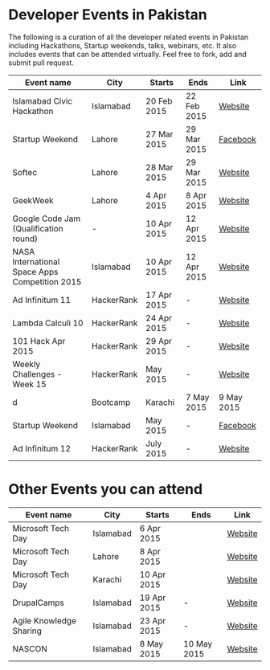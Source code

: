 # Developer Events in Pakistan
The following is a curation of all the developer related events in Pakistan including Hackathons, Startup weekends, talks, webinars, etc. It also includes events that can be attended virtually. Feel free to fork, add and submit pull request. 

|Event name   |City  |Starts   |Ends   |Link   |
|---|---|---|---|---|
|Islamabad Civic Hackathon   |Islamabad   | 20 Feb 2015  | 22 Feb 2015   | [Website](http://codeforpakistan.org/event/isbhacks/)  |
|Startup Weekend   |Lahore   | 27 Mar 2015  | 29 Mar 2015  | [Facebook](https://www.facebook.com/startupweekendlahore)  |
|Softec   |Lahore   | 28 Mar 2015  | 29 Mar 2015  | [Website](http://www.softecnu.org)  |
|GeekWeek   |Lahore   | 4 Apr 2015  |  8 Apr 2015 | [Website](http://g33kweek.com)   |
|Google Code Jam (Qualification round)  |-   | 10 Apr 2015  |  12 Apr 2015 | [Website](https://code.google.com/codejam/schedule.html)   |
|NASA International Space Apps Competition 2015   |Islamabad   | 10 Apr 2015  |12 Apr 2015   | [Website](https://2015.spaceappschallenge.org)   |
|Ad Infinitum 11   |HackerRank   | 17 Apr 2015  |  - | [Website](https://www.hackerrank.com/contests)   |
|Lambda Calculi 10   |HackerRank   | 24 Apr 2015  |  - | [Website](https://www.hackerrank.com/contests)   |
|101 Hack Apr 2015   |HackerRank   | 29 Apr 2015  |  - | [Website](https://www.hackerrank.com/contests)   |
|Weekly Challenges - Week 15   |HackerRank   | May 2015  |  - | [Website](https://www.hackerrank.com/contests)   |
|d|Bootcamp   |Karachi   | 7 May 2015  |  9 May 2015 | [Website](http://karachi.dbootcamp.org)   |
|Startup Weekend   |Islamabad   | May 2015  |  - |[Facebook](https://www.facebook.com/ISLsw)   |
|Ad Infinitum 12   |HackerRank   | July 2015  |  - | [Website](https://www.hackerrank.com/contests)   |

# Other Events you can attend

|Event name   |City  |Starts   |Ends   |Link   |
|---|---|---|---|---|
|Microsoft Tech Day   |Islamabad   | 6 Apr 2015  |   | [Website](http://blogs.msdn.com/b/pakistan/archive/2015/03/27/tech-day-2015.aspx)   |
|Microsoft Tech Day   |Lahore   | 8 Apr 2015  |   | [Website](http://blogs.msdn.com/b/pakistan/archive/2015/03/27/tech-day-2015.aspx)   |
|Microsoft Tech Day   |Karachi   | 10 Apr 2015  |   | [Website](http://blogs.msdn.com/b/pakistan/archive/2015/03/27/tech-day-2015.aspx)   |
|DrupalCamps   |Islamabad   | 19 Apr 2015  |  - | [Website](http://www.drupalcamps.pk/dcisb2015/drupal-camp-islamabad-2015)   |
|Agile Knowledge Sharing   |Islamabad   | 23 Apr 2015  |  - | [Website](http://pads.pk/event/knowledge-sharing-session)   |
|NASCON   |Islamabad   | 8 May 2015  |  10 May 2015 | [Website](http://www.nascon.org.pk)   |
